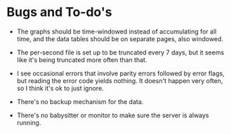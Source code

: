 # Bugs and To-do's

* The graphs should be time-windowed instead of accumulating for all time,
and the data tables should be on separate pages, also windowed.

* The per-second file is set up to be truncated every 7 days, but it seems like
it's being truncated more often than that.

* I see occasional errors that involve parity errors followed by error flags,
but reading the error code yields nothing.  It doesn't happen very often, so
I think it's ok to just ignore.

* There's no backup mechanism for the data.

* There's no babysitter or monitor to make sure the server is always running.
